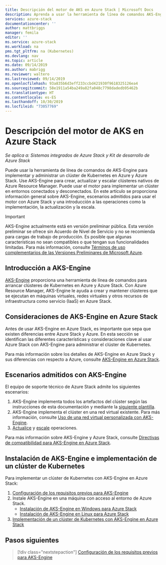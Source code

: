 ```yaml
---
title: Descripción del motor de AKS en Azure Stack | Microsoft Docs
description: Aprenda a usar la herramienta de línea de comandos AKS-Engine para implementar y administrar un clúster de Kubernetes en Azure y Azure Stack.
services: azure-stack
documentationcenter: ''
author: mattbriggs
manager: femila
editor: ''
ms.service: azure-stack
ms.workload: na
pms.tgt_pltfrm: na (Kubernetes)
ms.devlang: nav
ms.topic: article
ms.date: 09/14/2019
ms.author: mabrigg
ms.reviewer: waltero
ms.lastreviewed: 09/14/2019
ms.openlocfilehash: 93a835b6d3eff233ccbd421930f9618325126ea4
ms.sourcegitcommit: 58e1911a54ba249a82fa048c7798dadedb95462b
ms.translationtype: HT
ms.contentlocale: es-ES
ms.lasthandoff: 10/30/2019
ms.locfileid: "73057769"
---
```

# <a name="what-is-the-aks-engine-on-azure-stack"></a>Descripción del motor de AKS en Azure Stack

*Se aplica a: Sistemas integrados de Azure Stack y Kit de desarrollo de Azure Stack*

Puede usar la herramienta de línea de comandos de AKS-Engine para implementar y administrar un clúster de Kubernetes en Azure y Azure Stack. Use AKS-Engine para crear, actualizar y escalar clústeres nativos de Azure Resource Manager. Puede usar el motor para implementar un clúster en entornos conectados y desconectados. En este artículo se proporciona información general sobre AKS-Engine, escenarios admitidos para usar el motor con Azure Stack y una introducción a las operaciones como la implementación, la actualización y la escala.

> [!IMPORTANT]
> AKS-Engine actualmente está en versión preliminar pública.
> Esta versión preliminar se ofrece sin Acuerdo de Nivel de Servicio y no se recomienda para cargas de trabajo de producción. Es posible que algunas características no sean compatibles o que tengan sus funcionalidades limitadas. Para más información, consulte [Términos de uso complementarios de las Versiones Preliminares de Microsoft Azure](https://azure.microsoft.com/support/legal/preview-supplemental-terms/).

## <a name="overview-of-the-aks-engine"></a>Introducción a AKS-Engine

[AKS-Engine](https://github.com/Azure/aks-engine) proporciona una herramienta de línea de comandos para arrancar clústeres de Kubernetes en Azure y Azure Stack. Con Azure Resource Manager, AKS-Engine le ayuda a crear y mantener clústeres que se ejecutan en máquinas virtuales, redes virtuales y otros recursos de infraestructura como servicio (IaaS) en Azure Stack.

## <a name="aks-engine-on-azure-stack-considerations"></a>Consideraciones de AKS-Engine en Azure Stack

Antes de usar AKS-Engine en Azure Stack, es importante que sepa que existen diferencias entre Azure Stack y Azure. En esta sección se identifican las diferentes características y consideraciones clave al usar Azure Stack con AKS-Engine para administrar el clúster de Kubernetes.

Para más información sobre los detalles de AKS-Engine en Azure Stack y sus diferencias con respecto a Azure, consulte [AKS-Engine en Azure Stack](https://github.com/Azure/aks-engine/blob/master/docs/topics/azure-stack.md).

## <a name="supported-scenarios-with-the-aks-engine"></a>Escenarios admitidos con AKS-Engine

El equipo de soporte técnico de Azure Stack admite los siguientes escenarios:

1.  AKS-Engine implementa todos los artefactos del clúster según las instrucciones de esta documentación y mediante la [siguiente plantilla](https://github.com/Azure/aks-engine/tree/master/examples/azure-stack).
2.  AKS-Engine implementa el clúster en una red virtual existente. Para más información, consulte [Uso de una red virtual personalizada con AKS-Engine](https://github.com/Azure/aks-engine/blob/master/docs/tutorials/custom-vnet.md).
3.  [Actualice](azure-stack-kubernetes-aks-engine-upgrade.md) y [escale](azure-stack-kubernetes-aks-engine-scale.md) operaciones.

Para más información sobre AKS-Engine y Azure Stack, consulte [Directivas de compatibilidad para AKS-Engine en Azure Stack](azure-stack-kubernetes-aks-engine-support.md).

## <a name="install-the-aks-engine-and-deploy-a-kubernetes-cluster"></a>Instalación de AKS-Engine e implementación de un clúster de Kubernetes

Para implementar un clúster de Kubernetes con AKS-Engine en Azure Stack:

1. [Configuración de los requisitos previos para AKS-Engine](azure-stack-kubernetes-aks-engine-set-up.md)
2. Instale AKS-Engine en una máquina con acceso al entorno de Azure Stack.
     - [Instalación de AKS-Engine en Windows para Azure Stack](azure-stack-kubernetes-aks-engine-deploy-windows.md)
     - [Instalación de AKS-Engine en Linux para Azure Stack](azure-stack-kubernetes-aks-engine-deploy-linux.md)
3. [Implementación de un clúster de Kubernetes con AKS-Engine en Azure Stack](azure-stack-kubernetes-aks-engine-deploy-cluster.md)

## <a name="next-steps"></a>Pasos siguientes

> [!div class="nextstepaction"]
> [Configuración de los requisitos previos para AKS-Engine](azure-stack-kubernetes-aks-engine-set-up.md)